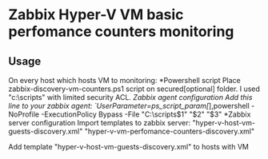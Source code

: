 # Zabbix Hyper-V VM basic perfomance counters monitoring
## Usage
On every host which hosts VM to monitoring:
*Powershell script
Place zabbix-discovery-vm-counters.ps1 script on secured[optional] folder. I used "c:\scripts\" with limited security ACL.
*Zabbix agent configuration
Add this line to your zabbix agent:
`UserParameter=ps_script_param[*],powershell -NoProfile -ExecutionPolicy Bypass -File "C:\scripts\$1" "$2" "$3"
*Zabbix server configuration
Import templates to zabbix server:
"hyper-v-host-vm-guests-discovery.xml"
"hyper-v-vm-perfomance-counters-discovery.xml"

Add template "hyper-v-host-vm-guests-discovery.xml" to hosts with VM
